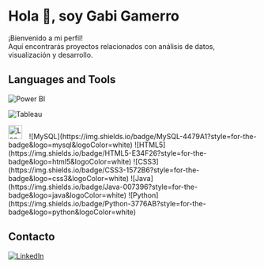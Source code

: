 # Hola 👋, soy Gabi Gamerro

¡Bienvenido a mi perfil!  
Aquí encontrarás proyectos relacionados con análisis de datos, visualización y desarrollo.


## Languages and Tools

<!-- Power BI -->
![Power BI](https://img.shields.io/badge/Power%20BI-F2C811?style=for-the-badge&logo=powerbi&logoColor=black)
<!-- Tableau -->
![Tableau](https://img.shields.io/badge/Tableau-E97627?style=for-the-badge&logo=tableau&logoColor=white)
<!-- Looker Studio (antes Data Studio, no tiene logo oficial en Shields.io, uso SVG de Simple Icons) -->
<img src="https://simpleicons.org/icons/looker.svg" alt="Looker Studio" height="28" style="margin-right:10px;"/>
![MySQL](https://img.shields.io/badge/MySQL-4479A1?style=for-the-badge&logo=mysql&logoColor=white)
![HTML5](https://img.shields.io/badge/HTML5-E34F26?style=for-the-badge&logo=html5&logoColor=white)
![CSS3](https://img.shields.io/badge/CSS3-1572B6?style=for-the-badge&logo=css3&logoColor=white)
![Java](https://img.shields.io/badge/Java-007396?style=for-the-badge&logo=java&logoColor=white)
![Python](https://img.shields.io/badge/Python-3776AB?style=for-the-badge&logo=python&logoColor=white)


## Contacto

[![LinkedIn](https://img.shields.io/badge/-LinkedIn-0A66C2?style=for-the-badge&logo=linkedin&logoColor=white)](https://www.linkedin.com/in/gabriela-gamerro-6aa54362)
